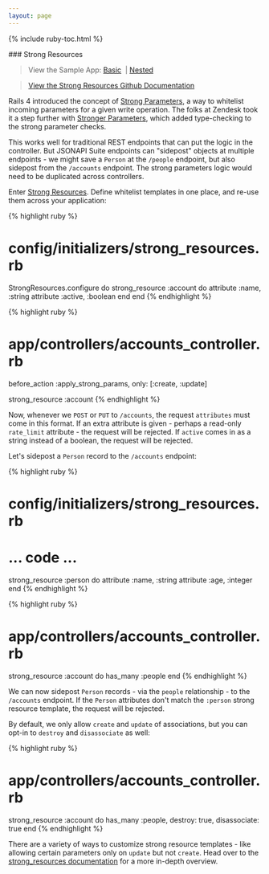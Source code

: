 ```yaml
---
layout: page
---
```


{% include ruby-toc.html %}

<div markdown="1" class="col-md-8 col-md-offset-1">
### Strong Resources

> View the Sample App: [Basic](https://github.com/jsonapi-suite/employee_directory/compare/step_15_validations...step_16_strong_resources) &nbsp;\|&nbsp;[Nested](https://github.com/jsonapi-suite/employee_directory/compare/step_19_custom_persistence...step_20_association_create)

> [View the Strong Resources Github Documentation](https://jsonapi-suite.github.io/strong_resources)

Rails 4 introduced the concept of [Strong Parameters](http://edgeguides.rubyonrails.org/action_controller_overview.html#strong-parameters), a way to whitelist incoming parameters for a given write operation. The folks at Zendesk took it a step further with [Stronger Parameters](https://github.com/zendesk/stronger_parameters), which added type-checking to the strong parameter checks.

This works well for traditional REST endpoints that can put the logic in
the controller. But JSONAPI Suite endpoints can "sidepost" objects at
multiple endpoints - we might save a `Person` at the `/people` endpoint,
but also sidepost from the `/accounts` endpoint. The strong parameters
logic would need to be duplicated across controllers.

Enter [Strong Resources](https://jsonapi-suite.github.io/strong_resources). Define whitelist templates in one place, and re-use them across your application:

{% highlight ruby %}
# config/initializers/strong_resources.rb
StrongResources.configure do
  strong_resource :account do
    attribute :name, :string
    attribute :active, :boolean
  end
end
{% endhighlight %}

{% highlight ruby %}
# app/controllers/accounts_controller.rb

before_action :apply_strong_params, only: [:create, :update]

strong_resource :account
{% endhighlight %}

Now, whenever we `POST` or `PUT` to `/accounts`, the request
`attributes` must come in this format. If an extra attribute is given -
perhaps a read-only `rate_limit` attribute - the request will be
rejected. If `active` comes in as a string instead of a boolean, the
request will be rejected.

Let's sidepost a `Person` record to the `/accounts` endpoint:

{% highlight ruby %}
# config/initializers/strong_resources.rb

# ... code ...
strong_resource :person do
  attribute :name, :string
  attribute :age, :integer
end
{% endhighlight %}

{% highlight ruby %}
# app/controllers/accounts_controller.rb

strong_resource :account do
  has_many :people
end
{% endhighlight %}

We can now sidepost `Person` records - via the `people` relationship -
to the `/accounts` endpoint. If the `Person` attributes don't match the
`:person` strong resource template, the request will be rejected.

By default, we only allow `create` and `update` of associations, but you
can opt-in to `destroy` and `disassociate` as well:

{% highlight ruby %}
# app/controllers/accounts_controller.rb

strong_resource :account do
  has_many :people, destroy: true, disassociate: true
end
{% endhighlight %}

There are a variety of ways to customize strong resource templates -
like allowing certain parameters only on `update` but not `create`. Head
over to the [strong_resources documentation](https://jsonapi-suite.github.io/strong_resources/) for a more in-depth
overview.
